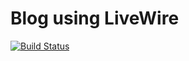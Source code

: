 # Blog using LiveWire

[![Build Status](https://travis-ci.org/alnutile/blog_livewire.svg?branch=master)](https://travis-ci.org/alnutile/blog_livewire)
